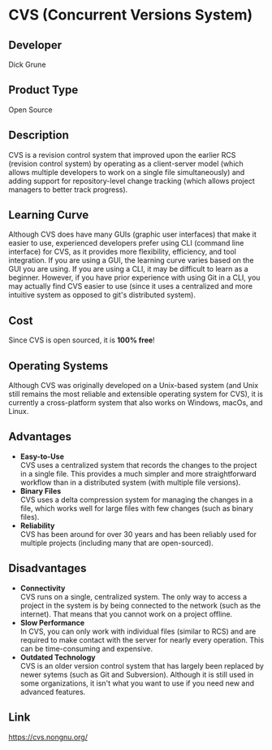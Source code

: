 # CVS (Concurrent Versions System)
## Developer
Dick Grune
## Product Type
Open Source
## Description
CVS is a revision control system that improved upon the earlier RCS (revision control system) by operating as a client-server model (which allows multiple developers to work on a single file simultaneously) and adding support for repository-level change tracking (which allows project managers to better track progress).
## Learning Curve
Although CVS does have many GUIs (graphic user interfaces) that make it easier to use, experienced developers prefer using CLI (command line interface) for CVS, as it provides more flexibility, efficiency, and tool integration. If you are using a GUI, the learning curve varies based on the GUI you are using. If you are using a CLI, it may be difficult to learn as a beginner. However, if you have prior experience with using Git in a CLI, you may actually find CVS easier to use (since it uses a centralized and more intuitive system as opposed to git's distributed system).
## Cost
Since CVS is open sourced, it is **100% free**!
## Operating Systems
Although CVS was originally developed on a Unix-based system (and Unix still remains the most reliable and extensible operating system for CVS), it is currently a cross-platform system that also works on Windows,  macOs, and Linux.
## Advantages
* **Easy-to-Use**  
  CVS uses a centralized system that records the changes to the project in a single file. This provides a much simpler and more straightforward workflow than in a distributed system (with multiple file versions).
* **Binary Files**  
  CVS uses a delta compression system for managing the changes in a file, which works well for large files with few changes (such as binary files).
* **Reliability**  
  CVS has been around for over 30 years and has been reliably used for multiple projects (including many that are open-sourced).
## Disadvantages
* **Connectivity**  
   CVS runs on a single, centralized system. The only way to access a project in the system is by being connected to the network (such as the internet). That means that you cannot work on a project offline.
* **Slow Performance**  
  In CVS, you can only work with individual files (similar to RCS) and are required to make contact with the server for nearly every operation. This can be time-consuming and expensive.
* **Outdated Technology**  
  CVS is an older version control system that has largely been replaced by newer sytems (such as Git and Subversion). Although it is still used in some organizations, it isn't what you want to use if you need new and advanced features.
## Link
https://cvs.nongnu.org/
